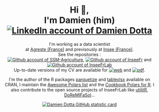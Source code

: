 <h1 align="center">
  Hi 👋,
  </br>I'm Damien (him)
  </br>
  <a href="https://www.linkedin.com/in/damien-dotta-078a18101/">
    <img alt="LinkedIn account of Damien Dotta" src="https://shields.io/badge/LinkedIn-damiendotta-333?logo=linkedin&logoColor=white"/>
  </a>

</h1>
<p align="center">
  I'm working as a data scientist</br>
  at <a href="https://agreste.agriculture.gouv.fr/agreste-web/">Agreste (France)</a> and previsously at <a href="https://www.insee.fr/en/accueil">Insee (France)</a>.</br>
  See the repositories :</br>  
    <a href="https://github.com/SSM-Agriculture">
       <img alt="Github account of SSM-Agriculture" src="https://shields.io/badge/SSM-Agriculture-333?logo=github&logoColor=white"/></a>, 
    <a href="https://github.com/InseeFr">
       <img alt="Github account of InseeFr" src="https://shields.io/badge/InseeFr-333?logo=github&logoColor=white"/></a>
       and
    <a href="https://github.com/InseeFrLab">
       <img alt="Github account of InseeFrLab" src="https://shields.io/badge/InseeFrLab-333?logo=github&logoColor=white"/></a></br>
  Up-to-date versions of my CV are available for <a href="https://ddotta.github.io/CV/CV"><img alt="web"/></a> and 
  <a href="https://github.com/ddotta/CV/raw/print/CV.pdf"><img alt="pdf"/></a>.</p>
 
  <p align="center">I'm the author of the R packages <a href="https://github.com/ddotta/parquetize">parquetize</a> and <a href="https://github.com/ddotta/tablexlsx">tablexlsx</a> available on CRAN, I maintain the <a href="https://github.com/ddotta/awesome-polars">Awesome Polars list</a> and the <a href="https://github.com/ddotta/cookbook-rpolars"> Cookbook Polars for R</a>. I also contribute to the open source projects of InseeFrLab like <a href="https://github.com/InseeFrLab/utilitR">utilitR</a>, <a href="https://github.com/InseeFrLab/DoReMIFaSol">DoReMIFaSol</a>...</p>
  <p align="center"><a href="https://github.com/ddotta"><img alt="Damien Dotta GitHub statistic card", src="https://github-readme-stats.vercel.app/api?username=ddotta&theme=github_dark_dimmed&show_icons=true&count_private=true" /></a></p>
